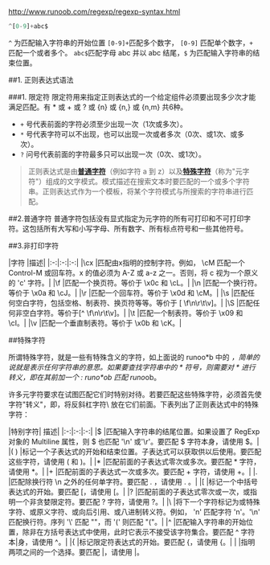 http://www.runoob.com/regexp/regexp-syntax.html

```js
^[0-9]+abc$
```
`^` 为匹配输入字符串的开始位置
`[0-9]+`匹配多个数字， `[0-9]` 匹配单个数字，`+` 匹配一个或者多个。
`abc$`匹配字母 abc 并以 abc 结尾，`$` 为匹配输入字符串的结束位置。

##1. 正则表达式语法

###1. 限定符
限定符用来指定正则表达式的一个给定组件必须要出现多少次才能满足匹配。有 * 或 + 或 ? 或 {n} 或 {n,} 或 {n,m} 共6种。


* `+` 号代表前面的字符必须至少出现一次（1次或多次）。
* `*` 号代表字符可以不出现，也可以出现一次或者多次（0次、或1次、或多次）。
* `?` 问号代表前面的字符最多只可以出现一次（0次、或1次）。

>正则表达式是由[**普通字符**](#putongzifu)（例如字符 a 到 z）以及[**特殊字符**](#teshuzifu)（称为"元字符"）组成的文字模式。模式描述在搜索文本时要匹配的一个或多个字符串。正则表达式作为一个模板，将某个字符模式与所搜索的字符串进行匹配。

##<span id= "putongzifu">2.普通字符</span>
普通字符包括没有显式指定为元字符的所有可打印和不可打印字符。这包括所有大写和小写字母、所有数字、所有标点符号和一些其他符号。

##<span id= "teshuzifu">3.非打印字符</span>

|字符	|描述|
|:-:|:-:|:-:|
|\cx	|匹配由x指明的控制字符。例如， \cM 匹配一个 Control-M 或回车符。x 的值必须为 A-Z 或 a-z 之一。否则，将 c 视为一个原义的 'c' 字符。|
|\f	|匹配一个换页符。等价于 \x0c 和 \cL。|
|\n	|匹配一个换行符。等价于 \x0a 和 \cJ。|
|\r	|匹配一个回车符。等价于 \x0d 和 \cM。|
|\s	|匹配任何空白字符，包括空格、制表符、换页符等等。等价于 [ \f\n\r\t\v]。|
|\S	|匹配任何非空白字符。等价于\[^ \f\n\r\t\v]。|
|\t	|匹配一个制表符。等价于 \x09 和 \cI。|
|\v	|匹配一个垂直制表符。等价于 \x0b 和 \cK。|




##<span id= "teshuzifu">特殊字符</span>

所谓特殊字符，就是一些有特殊含义的字符，如上面说的 runoo*b 中的 *，简单的说就是表示任何字符串的意思。如果要查找字符串中的 * 符号，则需要对 * 进行转义，即在其前加一个 \: runo\*ob 匹配 runo*ob。

许多元字符要求在试图匹配它们时特别对待。若要匹配这些特殊字符，必须首先使字符"转义"，即，将反斜杠字符\ 放在它们前面。下表列出了正则表达式中的特殊字符：

|特别字符|	描述|
|:-:|:-:|:-:|
|$	|匹配输入字符串的结尾位置。如果设置了 RegExp 对象的 Multiline 属性，则 $ 也匹配 '\n' 或'\r'。要匹配 $ 字符本身，请使用 \$。|
|( )	|标记一个子表达式的开始和结束位置。子表达式可以获取供以后使用。要匹配这些字符，请使用 \( 和 \)。|
|*	|匹配前面的子表达式零次或多次。要匹配 * 字符，请使用 \*。|
|+	|匹配前面的子表达式一次或多次。要匹配 + 字符，请使用 \+。|
|.	|匹配除换行符 \n 之外的任何单字符。要匹配 . ，请使用 \. 。|
|[	|标记一个中括号表达式的开始。要匹配 [，请使用 \[。|
|?	|匹配前面的子表达式零次或一次，或指明一个非贪婪限定符。要匹配 ? 字符，请使用 \?。|
|\	|将下一个字符标记为或特殊字符、或原义字符、或向后引用、或八进制转义符。例如， 'n' 匹配字符 'n'。'\n' 匹配换行符。序列 '\\' 匹配 "\"，而 '\(' 则匹配 "("。|
|^	|匹配输入字符串的开始位置，除非在方括号表达式中使用，此时它表示不接受该字符集合。要匹配 ^ 字符本|身，请使用 \^。|
|{	|标记限定符表达式的开始。要匹配 {，请使用 \{。|
|	|指明两项之间的一个选择。要匹配 |，请使用 \|。






